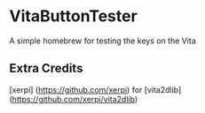 VitaButtonTester
==================

A simple homebrew for testing the keys on the Vita

## Extra Credits

[xerpi] (https://github.com/xerpi) for [vita2dlib] (https://github.com/xerpi/vita2dlib)
